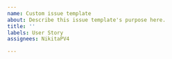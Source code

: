 ```yaml
---
name: Custom issue template
about: Describe this issue template's purpose here.
title: ''
labels: User Story
assignees: NikitaPV4

---
```



